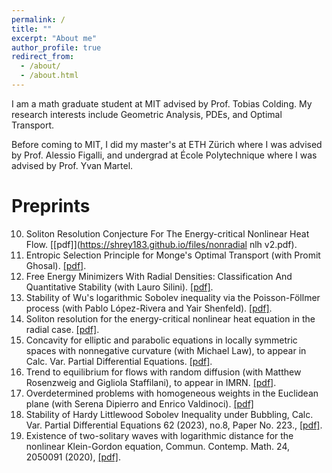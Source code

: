```yaml
---
permalink: /
title: ""
excerpt: "About me"
author_profile: true
redirect_from: 
  - /about/
  - /about.html
---
```

I am a math graduate student at MIT advised by Prof. Tobias Colding. My research interests include Geometric Analysis, PDEs, and Optimal Transport. 

Before coming to MIT, I did my master's at ETH Zürich where I was advised by Prof. Alessio Figalli, and undergrad at École Polytechnique where I was advised by Prof. Yvan Martel. 

Preprints
===
10. Soliton Resolution Conjecture For The Energy-critical Nonlinear Heat Flow. [[pdf]](https://shrey183.github.io/files/nonradial nlh v2.pdf).
9. Entropic Selection Principle for Monge's Optimal Transport (with Promit Ghosal). [[pdf]](https://arxiv.org/abs/2502.16370).
8. Free Energy Minimizers With Radial Densities: Classification And Quantitative Stability (with Lauro Silini). [[pdf]](https://arxiv.org/abs/2412.03997).
7. Stability of Wu's logarithmic Sobolev inequality via the Poisson-Föllmer process (with Pablo López-Rivera and Yair Shenfeld). [[pdf]](https://arxiv.org/pdf/2410.06117).
6. Soliton resolution for the energy-critical nonlinear heat equation in the radial case. [[pdf]](https://shrey183.github.io/files/NLH_D14.pdf).
5. Concavity for elliptic and parabolic equations in locally symmetric spaces with nonnegative curvature (with Michael Law), to appear in Calc. Var. Partial Differential Equations. [[pdf]](https://arxiv.org/abs/2403.16783).
4. Trend to equilibrium for flows with random diffusion (with Matthew Rosenzweig and Gigliola Staffilani), to appear in IMRN. [[pdf]](https://arxiv.org/abs/2307.03147).
3. Overdetermined problems with homogeneous weights in the Euclidean plane (with Serena Dipierro and Enrico Valdinoci). [[pdf]](https://shrey183.github.io/files/od_2.pdf)
2. Stability of Hardy Littlewood Sobolev Inequality under Bubbling, Calc. Var. Partial Differential Equations 62 (2023), no.8, Paper No. 223., 	[[pdf]](https://arxiv.org/abs/2109.12610).
1. Existence of two-solitary waves with logarithmic distance for the nonlinear Klein-Gordon equation, Commun. Contemp. Math. 24, 2050091 (2020), [[pdf]](https://arxiv.org/abs/2010.04852).


